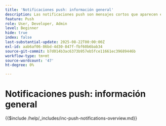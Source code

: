 ```yaml
---
title: 'Notificaciones push: información general'
description: Las notificaciones push son mensajes cortos que aparecen en un teléfono, una tableta o un equipo, incluso cuando el usuario no utiliza la aplicación que los envió. Son una forma de que las aplicaciones "te golpeen en el hombro" y capten tu atención.
feature: Push
role: User, Developer, Admin
level: Beginner
hide: true
index: false
last-substantial-update: 2025-08-22T00:00:00Z
exl-id: aab6af06-86bd-4d30-847f-fbf60b6bab34
source-git-commit: b7d014b3ac6373b957eb5fce11661ec39689446b
workflow-type: tm+mt
source-wordcount: '47'
ht-degree: 0%

---
```


# Notificaciones push: información general

{{$include /help/_includes/inc-push-notifications-overview.md}}
